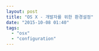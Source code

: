 ```yaml
---
layout: post
title: "OS X - 개발자를 위한 환경설정"
date: "2015-10-08 01:40"
tags:
  - "osx"
  - "configuration"
---
```

